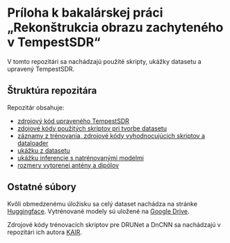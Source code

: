 # Príloha k bakalárskej práci „Rekonštrukcia obrazu zachyteného v TempestSDR“
V tomto repozitári sa nachádzajú použité skripty, ukážky datasetu a upravený TempestSDR.

## Štruktúra repozitára
Repozitár obsahuje:
- [zdrojový kód upraveného TempestSDR](TempestSDR_Enhanced/)
- [zdojové kódy použitých skriptov pri tvorbe datasetu](dataset_scripts/)
- [záznamy z trénovania, zdrojové kódy vyhodnocujúcich skriptov a dataloader](deep_learning/)
- [ukážku z datasetu](dataset_sample/)
- [ukážku inferencie s natrénovanými modelmi](inference_sample/)
- [rozmery vytorenej antény a dipólov](antena/)

## Ostatné súbory
Kvôli obmedzenému úložisku sa celý dataset nachádza na stránke [Huggingface](https://huggingface.co/datasets/filippt1/TempestSDR_Enhanced_Dataset). Vytrénované modely sú uložené na [Google Drive](https://drive.google.com/drive/folders/1zFWvRVtZ-9s4WG3DEF2Kivu6meQ9UQvB?usp=sharing).

Zdrojové kódy trénovacích skriptov pre DRUNet a DnCNN sa nachádzajú v repozitári ich autora [KAIR](https://github.com/cszn/KAIR).

